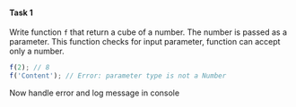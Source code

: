 #### Task 1

Write function `f` that return a cube of a number. The number is passed as a parameter. This function checks for input parameter, function can accept only a number.

```js
f(2); // 8
f('Content'); // Error: parameter type is not a Number
```


Now handle error and log message in console